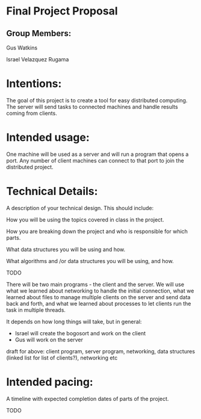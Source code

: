 # Final Project Proposal

## Group Members:

Gus Watkins

Israel Velazquez Rugama
       
# Intentions:
    
The goal of this project is to create a tool for easy distributed computing. The server will send tasks to connected machines and handle results coming from clients.

# Intended usage:

One machine will be used as a server and will run a program that opens a port. Any number of client machines can connect to that port to join the distributed project.
  
# Technical Details:

A description of your technical design. This should include:
    
How you will be using the topics covered in class in the project.
     
How you are breaking down the project and who is responsible for which parts.
  
What data structures you will be using and how.
     
What algorithms and /or data structures you will be using, and how.

TODO

There will be two main programs - the client and the server. We will use what we learned about networking to handle the initial connection, what we learned about files to manage multiple clients on the server and send data back and forth, and what we learned about processes to let clients run the task in multiple threads.

It depends on how long things will take, but in general:
- Israel will create the bogosort and work on the client
- Gus will work on the server




draft for above: client program, server program, networking, data structures (linked list for list of clients?), networking etc
    
# Intended pacing:

A timeline with expected completion dates of parts of the project.

TODO